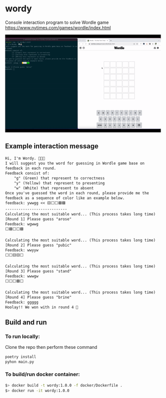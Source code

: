 # wordy
Console interaction program to solve Wordle game https://www.nytimes.com/games/wordle/index.html

![wordy_wordle](public/wordy_wordle.gif)

## Example interaction message
```
Hi, I'm Wordy. 🤖🙏🏻
I will suggest you the word for guessing in Wordle game base on feedback in each round.
Feedback consist of:
	"g" (Green) that represent to correctness
	"y" (Yellow) that represent to presenting
	"w" (White) that represent to absent
Once you've guessed the word in each round, please provide me the feedback as a sequence of color like an example below.
feedback: ywwgg << 🟨⬜⬜🟩🟩
----------------------------
Calculating the most suitable word... (This process takes long time)
[Round 1] Please guess "arose"
Feedback: wgwwg
⬜🟩⬜⬜🟩

Calculating the most suitable word... (This process takes long time)
[Round 2] Please guess "pubic"
Feedback: wwyyw
⬜⬜🟨🟨⬜

Calculating the most suitable word... (This process takes long time)
[Round 3] Please guess "stand"
Feedback: wwwgw
⬜⬜⬜🟩⬜

Calculating the most suitable word... (This process takes long time)
[Round 4] Please guess "brine"
Feedback: ggggg
Hoolay!! We won with in round 4 🎉
```

## Build and run

### To run locally:

Clone the repo then perform these command
```
poetry install
pyhon main.py
```

### To build/run docker container:
```bash
$> docker build -t wordy:1.0.0 -f docker/Dockerfile .
$> docker run -it wordy:1.0.0
```
